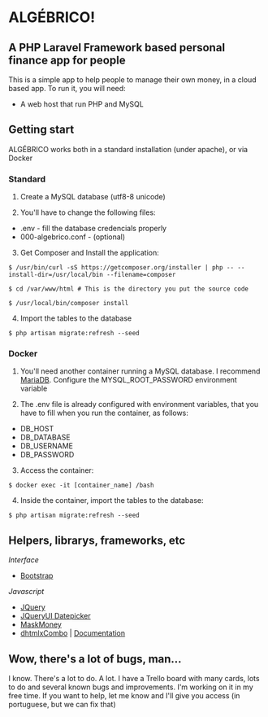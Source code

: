 # ALGÉBRICO!

## A PHP Laravel Framework based personal finance app for people

This is a simple app to help people to manage their own money, in a cloud based app. To run it, you will need:

* A web host that run PHP and MySQL

## Getting start

ALGÉBRICO works both in a standard installation (under apache), or via Docker

### Standard

1) Create a MySQL database (utf8-8 unicode)


2) You'll have to change the following files:

* .env - fill the database credencials properly
* 000-algebrico.conf - (optional)

3) Get Composer and Install the application:

`
$ /usr/bin/curl -sS https://getcomposer.org/installer | php -- --install-dir=/usr/local/bin --filename=composer
`

`
$ cd /var/www/html # This is the directory you put the source code
`

`
$ /usr/local/bin/composer install
`

4) Import the tables to the database

`
$ php artisan migrate:refresh --seed
`

### Docker

1) You'll need another container running a MySQL database. I recommend [MariaDB](https://hub.docker.com/_/mariadb/). Configure the MYSQL_ROOT_PASSWORD environment variable

2) The .env file is already configured with environment variables, that you have to fill when you run the container, as follows:

* DB_HOST
* DB_DATABASE
* DB_USERNAME
* DB_PASSWORD

3) Access the container:

`
$ docker exec -it [container_name] /bash
`

4) Inside the container, import the tables to the database:

`
$ php artisan migrate:refresh --seed
`

## Helpers, librarys, frameworks, etc

*Interface*

* [Bootstrap](http://getbootstrap.com/)

*Javascript*

* [JQuery](http://jquery.com/)
* [JQueryUI Datepicker](https://jqueryui.com/datepicker/)
* [MaskMoney](http://plentz.github.io/jquery-maskmoney/)
* [dhtmlxCombo](http://dhtmlx.com/docs/products/dhtmlxCombo/) | [Documentation](http://docs.dhtmlx.com/combo__index.html)

## Wow, there's a lot of bugs, man...

I know. There's a lot to do. A lot. I have a Trello board with many cards, lots to do and several known bugs and improvements. I'm working on it in my free time. If you want to help, let me know and I'll give you access (in portuguese, but we can fix that)
